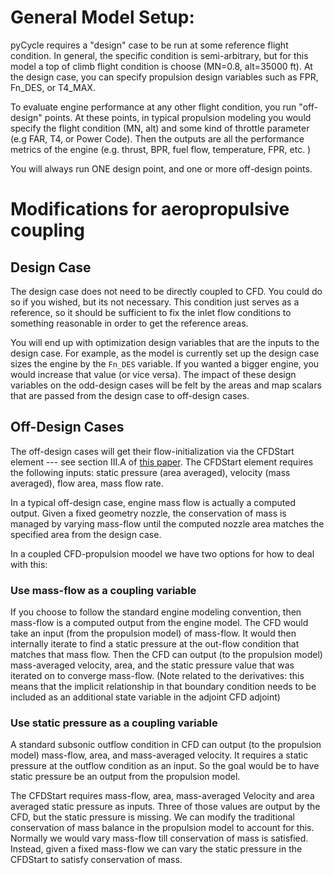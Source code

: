 # General Model Setup:

pyCycle requires a "design" case to be run at some reference flight condition.
In general, the specific condition is semi-arbitrary, but for this model a
top of climb flight condition is choose (MN=0.8, alt=35000 ft). 
At the design case, you can specify propulsion design variables such as FPR, Fn_DES, or T4_MAX. 

To evaluate engine performance at any other flight condition, you run "off-design" points. 
At these points, in typical propulsion modeling you would specify the flight condition (MN, alt) and some kind of throttle parameter (e.g FAR, T4, or Power Code). 
Then the outputs are all the performance metrics of the engine (e.g. thrust, BPR, fuel flow, temperature, FPR, etc. )

You will always run ONE design point, and one or more off-design points. 

# Modifications for aeropropulsive coupling

## Design Case
The design case does not need to be directly coupled to CFD. 
You could do so if you wished, but its not necessary. 
This condition just serves as a reference, so it should be sufficient to fix the inlet flow conditions to something reasonable in order to get the reference areas. 

You will end up with optimization design variables that are the inputs to the design case. 
For example, as the model is currently set up the design case sizes the engine by the `Fn_DES` variable. 
If you wanted a bigger engine, you would increase that value (or vice versa). 
The impact of these design variables on the odd-design cases will be felt by the areas and map scalars that are passed from the design case to off-design cases. 

## Off-Design Cases
The off-design cases will get their flow-initialization via the CFDStart element --- 
see section III.A of [this paper](https://arc.aiaa.org/doi/pdf/10.2514/1.C035845). 
The CFDStart element requires the following inputs: static pressure (area averaged), velocity (mass averaged), flow area, mass flow rate. 

In a typical off-design case, engine mass flow is actually a computed output. 
Given a fixed geometry nozzle, the conservation of mass is managed by varying mass-flow until the computed nozzle area matches the specified area from the design case. 

In a coupled CFD-propulsion moodel we have two options for how to deal with this: 

### Use mass-flow as a coupling variable 
If you choose to follow the standard engine modeling convention, then mass-flow is a computed output from the engine model. 
The CFD would take an input (from the propulsion model) of mass-flow. 
It would then internally iterate to find a static pressure at the out-flow condition that matches that mass flow. 
Then the CFD can output (to the propulsion model) mass-averaged velocity, area, and the static pressure value that was iterated on to converge mass-flow. 
(Note related to the derivatives: this means that the implicit relationship in that boundary condition needs to be included as an additional state variable in the adjoint CFD adjoint)

### Use static pressure as a coupling variable
A standard subsonic outflow condition in CFD can output (to the propulsion model) mass-flow, area, and mass-averaged velocity. 
It requires a static pressure at the outflow condition as an input. 
So the goal would be to have static pressure be an output from the propulsion model. 

The CFDStart requires mass-flow, area, mass-averaged Velocity and area averaged static pressure as inputs. 
Three of those values are output by the CFD, but the static pressure is missing. 
We can modify the traditional conservation of mass balance in the propulsion model to account for this. 
Normally we would vary mass-flow till conservation of mass is satisfied. 
Instead, given a fixed mass-flow we can vary the static pressure in the CFDStart to satisfy conservation of mass. 


